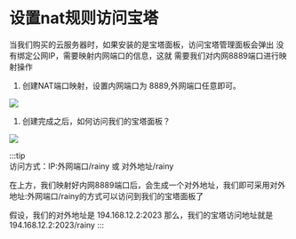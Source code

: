 # 设置nat规则访问宝塔


当我们购买的云服务器时，如果安装的是宝塔面板，访问宝塔管理面板会弹出 没有绑定公网IP，需要映射内网端口的信息，这就
需要我们对内网8889端口进行映射操作


1. 创建NAT端口映射，设置内网端口为 8889,外网端口任意即可。

![](https://cn-sy1.rains3.com/rainyun-assets/pic/2023/12/20231211112937_cbc3bc62b0fb410740f1e280d6304823.png)

1. 创建完成之后，如何访问我们的宝塔面板？

![](https://cn-sy1.rains3.com/rainyun-assets/pic/2023/12/20231211112937_e50d7bbc5dcf8602ae69bc66a16c1937.png)

:::tip  
访问方式：IP:外网端口/rainy 或 对外地址/rainy

在上方，我们映射好内网8889端口后，会生成一个对外地址，我们即可采用对外地址:外网端口/rainy的方式可以访问到我们的宝塔面板了

假设，我们的对外地址是 194.168.12.2:2023 那么，我们的宝塔访问地址就是 194.168.12.2:2023/rainy
::: 